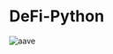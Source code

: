 # DeFi-Python
![aave](https://user-images.githubusercontent.com/61299527/184268662-89ce4f68-e638-406b-93d9-4cf953a0b37a.png)
